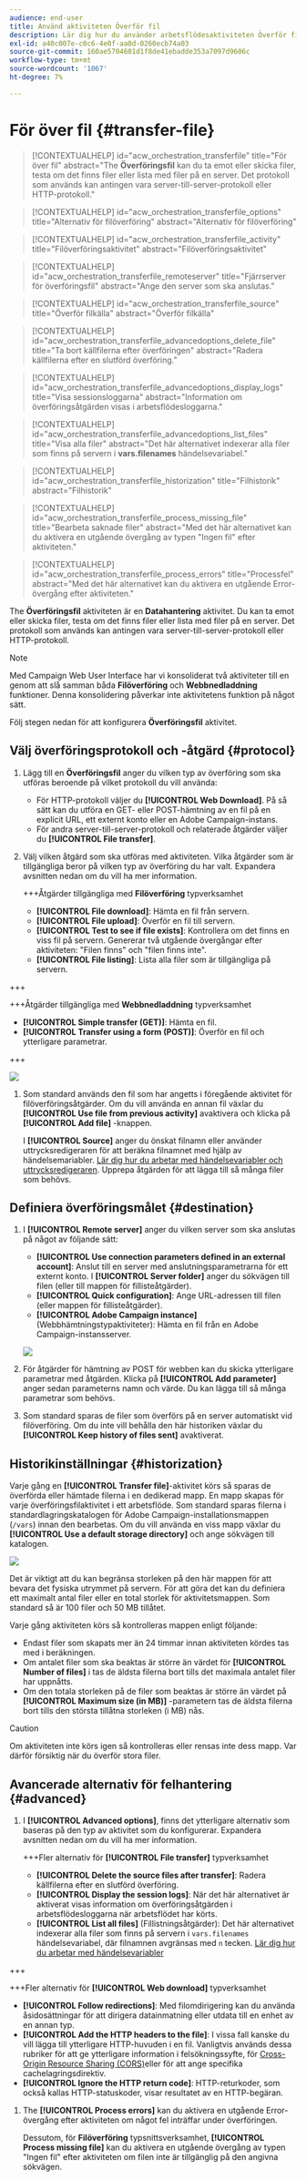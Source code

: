 ```yaml
---
audience: end-user
title: Använd aktiviteten Överför fil
description: Lär dig hur du använder arbetsflödesaktiviteten Överför fil
exl-id: a40c007e-c0c6-4e0f-aa0d-0260ecb74a03
source-git-commit: 160ae5704601d1f8de41ebadde353a7097d9606c
workflow-type: tm+mt
source-wordcount: '1067'
ht-degree: 7%

---
```


# För över fil {#transfer-file}

>[!CONTEXTUALHELP]
>id="acw_orchestration_transferfile"
>title="För över fil"
>abstract="The **Överföringsfil** kan du ta emot eller skicka filer, testa om det finns filer eller lista med filer på en server. Det protokoll som används kan antingen vara server-till-server-protokoll eller HTTP-protokoll."

>[!CONTEXTUALHELP]
>id="acw_orchestration_transferfile_options"
>title="Alternativ för filöverföring"
>abstract="Alternativ för filöverföring"

>[!CONTEXTUALHELP]
>id="acw_orchestration_transferfile_activity"
>title="Filöverföringsaktivitet"
>abstract="Filöverföringsaktivitet"

>[!CONTEXTUALHELP]
>id="acw_orchestration_transferfile_remoteserver"
>title="Fjärrserver för överföringsfil"
>abstract="Ange den server som ska anslutas."

>[!CONTEXTUALHELP]
>id="acw_orchestration_transferfile_source"
>title="Överför filkälla"
>abstract="Överför filkälla"

>[!CONTEXTUALHELP]
>id="acw_orchestration_transferfile_advancedoptions_delete_file"
>title="Ta bort källfilerna efter överföringen"
>abstract="Radera källfilerna efter en slutförd överföring."

>[!CONTEXTUALHELP]
>id="acw_orchestration_transferfile_advancedoptions_display_logs"
>title="Visa sessionsloggarna"
>abstract="Information om överföringsåtgärden visas i arbetsflödesloggarna."

>[!CONTEXTUALHELP]
>id="acw_orchestration_transferfile_advancedoptions_list_files"
>title="Visa alla filer"
>abstract="Det här alternativet indexerar alla filer som finns på servern i **vars.filenames** händelsevariabel."

>[!CONTEXTUALHELP]
>id="acw_orchestration_transferfile_historization"
>title="Filhistorik"
>abstract="Filhistorik"

>[!CONTEXTUALHELP]
>id="acw_orchestration_transferfile_process_missing_file"
>title="Bearbeta saknade filer"
>abstract="Med det här alternativet kan du aktivera en utgående övergång av typen &quot;Ingen fil&quot; efter aktiviteten."

>[!CONTEXTUALHELP]
>id="acw_orchestration_transferfile_process_errors"
>title="Processfel"
>abstract="Med det här alternativet kan du aktivera en utgående Error-övergång efter aktiviteten."

The **Överföringsfil** aktiviteten är en **Datahantering** aktivitet. Du kan ta emot eller skicka filer, testa om det finns filer eller lista med filer på en server. Det protokoll som används kan antingen vara server-till-server-protokoll eller HTTP-protokoll.

>[!NOTE]
>
>Med Campaign Web User Interface har vi konsoliderat två aktiviteter till en genom att slå samman båda **Filöverföring** och **Webbnedladdning** funktioner. Denna konsolidering påverkar inte aktivitetens funktion på något sätt.

Följ stegen nedan för att konfigurera **Överföringsfil** aktivitet.

## Välj överföringsprotokoll och -åtgärd {#protocol}

1. Lägg till en **Överföringsfil** anger du vilken typ av överföring som ska utföras beroende på vilket protokoll du vill använda:

   * För HTTP-protokoll väljer du **[!UICONTROL Web Download]**. På så sätt kan du utföra en GET- eller POST-hämtning av en fil på en explicit URL, ett externt konto eller en Adobe Campaign-instans.
   * För andra server-till-server-protokoll och relaterade åtgärder väljer du **[!UICONTROL File transfer]**.

1. Välj vilken åtgärd som ska utföras med aktiviteten. Vilka åtgärder som är tillgängliga beror på vilken typ av överföring du har valt. Expandera avsnitten nedan om du vill ha mer information.

   +++Åtgärder tillgängliga med **Filöverföring** typverksamhet

   * **[!UICONTROL File download]**: Hämta en fil från servern.
   * **[!UICONTROL File upload]**: Överför en fil till servern.
   * **[!UICONTROL Test to see if file exists]**: Kontrollera om det finns en viss fil på servern. Genererar två utgående övergångar efter aktiviteten: &quot;Filen finns&quot; och &quot;filen finns inte&quot;.
   * **[!UICONTROL File listing]**: Lista alla filer som är tillgängliga på servern.

+++

   +++Åtgärder tillgängliga med **Webbnedladdning** typverksamhet

   * **[!UICONTROL Simple transfer (GET)]**: Hämta en fil.
   * **[!UICONTROL Transfer using a form (POST)]**: Överför en fil och ytterligare parametrar.

+++

   ![](../assets/workflow-transfer-file-action.png)

1. Som standard används den fil som har angetts i föregående aktivitet för filöverföringsåtgärder. Om du vill använda en annan fil växlar du **[!UICONTROL Use file from previous activity]** avaktivera och klicka på **[!UICONTROL Add file]** -knappen.

   I **[!UICONTROL Source]** anger du önskat filnamn eller använder uttrycksredigeraren för att beräkna filnamnet med hjälp av händelsemariabler. [Lär dig hur du arbetar med händelsevariabler och uttrycksredigeraren](../event-variables.md). Upprepa åtgärden för att lägga till så många filer som behövs.

## Definiera överföringsmålet {#destination}

1. I **[!UICONTROL Remote server]** anger du vilken server som ska anslutas på något av följande sätt:

   * **[!UICONTROL Use connection parameters defined in an external account]**: Anslut till en server med anslutningsparametrarna för ett externt konto. I **[!UICONTROL Server folder]** anger du sökvägen till filen (eller till mappen för fillisteåtgärder).
   * **[!UICONTROL Quick configuration]**: Ange URL-adressen till filen (eller mappen för fillisteåtgärder).
   * **[!UICONTROL Adobe Campaign instance]** (Webbhämtningstypaktiviteter): Hämta en fil från en Adobe Campaign-instansserver.

   ![](../assets/workflow-transfer-file-server.png)

1. För åtgärder för hämtning av POST för webben kan du skicka ytterligare parametrar med åtgärden. Klicka på **[!UICONTROL Add parameter]** anger sedan parameterns namn och värde. Du kan lägga till så många parametrar som behövs.

1. Som standard sparas de filer som överförs på en server automatiskt vid filöverföring. Om du inte vill behålla den här historiken växlar du **[!UICONTROL Keep history of files sent]** avaktiverat.

## Historikinställningar {#historization}

Varje gång en **[!UICONTROL Transfer file]**-aktivitet körs så sparas de överförda eller hämtade filerna i en dedikerad mapp. En mapp skapas för varje överföringsfilaktivitet i ett arbetsflöde. Som standard sparas filerna i standardlagringskatalogen för Adobe Campaign-installationsmappen (`/vars`) innan den bearbetas. Om du vill använda en viss mapp växlar du **[!UICONTROL Use a default storage directory]** och ange sökvägen till katalogen.

![](../assets/workflow-transfer-file-historization.png)

Det är viktigt att du kan begränsa storleken på den här mappen för att bevara det fysiska utrymmet på servern. För att göra det kan du definiera ett maximalt antal filer eller en total storlek för aktivitetsmappen. Som standard så är 100 filer och 50 MB tillåtet.

Varje gång aktiviteten körs så kontrolleras mappen enligt följande:

* Endast filer som skapats mer än 24 timmar innan aktiviteten kördes tas med i beräkningen.
* Om antalet filer som ska beaktas är större än värdet för **[!UICONTROL Number of files]** i tas de äldsta filerna bort tills det maximala antalet filer har uppnåtts.
* Om den totala storleken på de filer som beaktas är större än värdet på **[!UICONTROL Maximum size (in MB)]** -parametern tas de äldsta filerna bort tills den största tillåtna storleken (i MB) nås.

>[!CAUTION]
>
>Om aktiviteten inte körs igen så kontrolleras eller rensas inte dess mapp. Var därför försiktig när du överför stora filer.

## Avancerade alternativ för felhantering {#advanced}

1. I **[!UICONTROL Advanced options]**, finns det ytterligare alternativ som baseras på den typ av aktivitet som du konfigurerar. Expandera avsnitten nedan om du vill ha mer information.

   +++Fler alternativ för **[!UICONTROL File transfer]** typverksamhet

   * **[!UICONTROL Delete the source files after transfer]**: Radera källfilerna efter en slutförd överföring.
   * **[!UICONTROL Display the session logs]**: När det här alternativet är aktiverat visas information om överföringsåtgärden i arbetsflödesloggarna när arbetsflödet har körts.
   * **[!UICONTROL List all files]** (Fillistningsåtgärder): Det här alternativet indexerar alla filer som finns på servern i `vars.filenames` händelsevariabel, där filnamnen avgränsas med `n` tecken. [Lär dig hur du arbetar med händelsevariabler](../event-variables.md)

+++

   +++Fler alternativ för **[!UICONTROL Web download]** typverksamhet

   * **[!UICONTROL Follow redirections]**: Med filomdirigering kan du använda åsidosättningar för att dirigera datainmatning eller utdata till en enhet av en annan typ.
   * **[!UICONTROL Add the HTTP headers to the file]**: I vissa fall kanske du vill lägga till ytterligare HTTP-huvuden i en fil. Vanligtvis används dessa rubriker för att ge ytterligare information i felsökningssyfte, för [Cross-Origin Resource Sharing (CORS)](https://developer.mozilla.org/docs/Web/HTTP/CORS)eller för att ange specifika cachelagringsdirektiv.
   * **[!UICONTROL Ignore the HTTP return code]**: HTTP-returkoder, som också kallas HTTP-statuskoder, visar resultatet av en HTTP-begäran.

1. The **[!UICONTROL Process errors]** kan du aktivera en utgående Error-övergång efter aktiviteten om något fel inträffar under överföringen.

   Dessutom, för **Filöverföring** typsnittsverksamhet, **[!UICONTROL Process missing file]** kan du aktivera en utgående övergång av typen &quot;Ingen fil&quot; efter aktiviteten om filen inte är tillgänglig på den angivna sökvägen.
